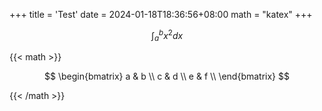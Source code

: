 +++
title = 'Test'
date = 2024-01-18T18:36:56+08:00
math = "katex"
+++

$$\int_{a}^{b} x^2 dx$$

{{< math >}}

$$
  \begin{bmatrix}
    a & b \\
    c & d \\
    e & f \\
  \end{bmatrix}
$$

{{< /math >}}
